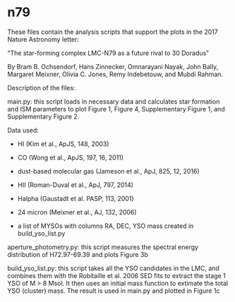 # n79
These files contain the analysis scripts that support the plots in the 2017 Nature Astronomy letter:

"The star-forming complex LMC-N79 as a future rival to 30 Doradus"

By Bram B. Ochsendorf, Hans Zinnecker, Omnarayani Nayak, John Bally, Margaret Meixner, Olivia C. Jones, Remy Indebetouw, and Mubdi Rahman.

Description of the files:

main.py: 
this script loads in necessary data and calculates star formation and ISM parameters to plot Figure 1, Figure 4, Supplementary Figure 1, and Supplementary Figure 2.

Data used:
- HI (Kim et al., ApJS, 148, 2003)
- CO (Wong et al., ApJS, 197, 16, 2011)
- dust-based molecular gas (Jameson et al., ApJ, 825, 12, 2016)
- HII (Roman-Duval et al., ApJ, 797, 2014)
- Halpha (Gaustadt et al. PASP, 113, 2001)
- 24 micron (Meixner et al., AJ, 132, 2006)

- a list of MYSOs with columns RA, DEC, YSO mass created in build_yso_list.py

aperture_photometry.py: 
this script measures the spectral energy distribution of H72.97-69.39 and plots Figure 3b

build_yso_list.py:
this script takes all the YSO candidates in the LMC, and combines them with the Robitaille et al. 2006 SED fits to extract the stage 1 YSO of M > 8 Msol. It then uses an initial mass function to extimate the total YSO (cluster) mass. The result is used in main.py and plotted in Figure 1c
